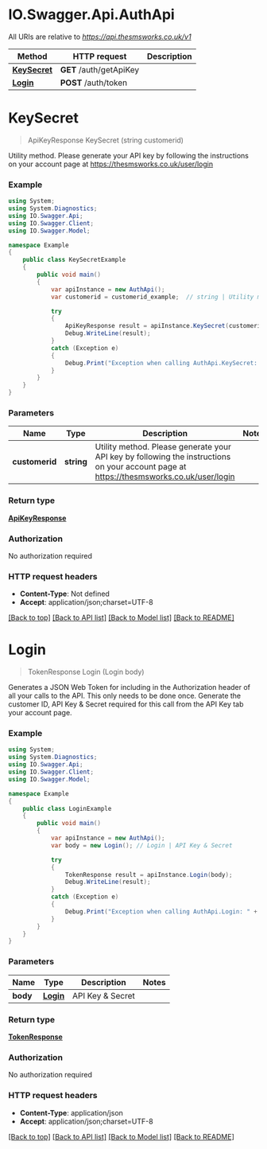 # IO.Swagger.Api.AuthApi

All URIs are relative to *https://api.thesmsworks.co.uk/v1*

Method | HTTP request | Description
------------- | ------------- | -------------
[**KeySecret**](AuthApi.md#keysecret) | **GET** /auth/getApiKey | 
[**Login**](AuthApi.md#login) | **POST** /auth/token | 

<a name="keysecret"></a>
# **KeySecret**
> ApiKeyResponse KeySecret (string customerid)



Utility method. Please generate your API key by following the instructions on your account page at https://thesmsworks.co.uk/user/login

### Example
```csharp
using System;
using System.Diagnostics;
using IO.Swagger.Api;
using IO.Swagger.Client;
using IO.Swagger.Model;

namespace Example
{
    public class KeySecretExample
    {
        public void main()
        {
            var apiInstance = new AuthApi();
            var customerid = customerid_example;  // string | Utility method. Please generate your API key by following the instructions on your account page at https://thesmsworks.co.uk/user/login

            try
            {
                ApiKeyResponse result = apiInstance.KeySecret(customerid);
                Debug.WriteLine(result);
            }
            catch (Exception e)
            {
                Debug.Print("Exception when calling AuthApi.KeySecret: " + e.Message );
            }
        }
    }
}
```

### Parameters

Name | Type | Description  | Notes
------------- | ------------- | ------------- | -------------
 **customerid** | **string**| Utility method. Please generate your API key by following the instructions on your account page at https://thesmsworks.co.uk/user/login | 

### Return type

[**ApiKeyResponse**](ApiKeyResponse.md)

### Authorization

No authorization required

### HTTP request headers

 - **Content-Type**: Not defined
 - **Accept**: application/json;charset=UTF-8

[[Back to top]](#) [[Back to API list]](../README.md#documentation-for-api-endpoints) [[Back to Model list]](../README.md#documentation-for-models) [[Back to README]](../README.md)
<a name="login"></a>
# **Login**
> TokenResponse Login (Login body)



Generates a JSON Web Token for including in the Authorization header of all your calls to the API. This only needs to be done once. Generate the customer ID, API Key & Secret required for this call from the API Key tab your account page.

### Example
```csharp
using System;
using System.Diagnostics;
using IO.Swagger.Api;
using IO.Swagger.Client;
using IO.Swagger.Model;

namespace Example
{
    public class LoginExample
    {
        public void main()
        {
            var apiInstance = new AuthApi();
            var body = new Login(); // Login | API Key & Secret

            try
            {
                TokenResponse result = apiInstance.Login(body);
                Debug.WriteLine(result);
            }
            catch (Exception e)
            {
                Debug.Print("Exception when calling AuthApi.Login: " + e.Message );
            }
        }
    }
}
```

### Parameters

Name | Type | Description  | Notes
------------- | ------------- | ------------- | -------------
 **body** | [**Login**](Login.md)| API Key &amp; Secret | 

### Return type

[**TokenResponse**](TokenResponse.md)

### Authorization

No authorization required

### HTTP request headers

 - **Content-Type**: application/json
 - **Accept**: application/json;charset=UTF-8

[[Back to top]](#) [[Back to API list]](../README.md#documentation-for-api-endpoints) [[Back to Model list]](../README.md#documentation-for-models) [[Back to README]](../README.md)
